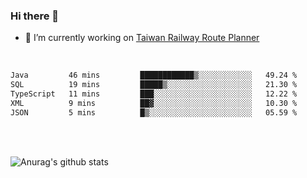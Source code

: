 ### Hi there 👋

- 🔭 I’m currently working on [Taiwan Railway Route Planner](https://github.com/Taiwan-Railway-Route-Planner)

<br/>

<!--START_SECTION:waka-->

```txt
Java         46 mins         ████████████▒░░░░░░░░░░░░   49.24 %
SQL          19 mins         █████▒░░░░░░░░░░░░░░░░░░░   21.30 %
TypeScript   11 mins         ███░░░░░░░░░░░░░░░░░░░░░░   12.22 %
XML          9 mins          ██▓░░░░░░░░░░░░░░░░░░░░░░   10.30 %
JSON         5 mins          █▒░░░░░░░░░░░░░░░░░░░░░░░   05.59 %
```

<!--END_SECTION:waka-->

<br/>
<br/>

![Anurag's github stats](https://github-readme-stats.vercel.app/api?username=DepickereSven&show_icons=true&theme=tokyonight)



<!--
**DepickereSven/DepickereSven** is a ✨ _special_ ✨ repository because its `README.md` (this file) appears on your GitHub profile.

Here are some ideas to get you started:

- 🔭 I’m currently working on ...
- 🌱 I’m currently learning ...
- 👯 I’m looking to collaborate on ...
- 🤔 I’m looking for help with ...
- 💬 Ask me about ...
- 📫 How to reach me: ...
- 😄 Pronouns: ...
- ⚡ Fun fact: ...
-->
